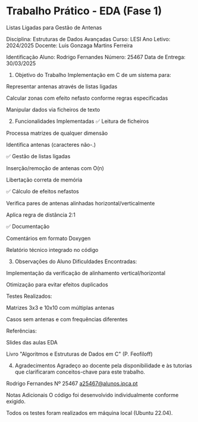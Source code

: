 # Trabalho Prático - EDA (Fase 1)
Listas Ligadas para Gestão de Antenas

Disciplina: Estruturas de Dados Avançadas
Curso: LESI
Ano Letivo: 2024/2025
Docente: Luis Gonzaga Martins Ferreira

Identificação
Aluno: Rodrigo Fernandes
Número: 25467
Data de Entrega: 30/03/2025

1. Objetivo do Trabalho
Implementação em C de um sistema para:

Representar antenas através de listas ligadas

Calcular zonas com efeito nefasto conforme regras especificadas

Manipular dados via ficheiros de texto


2. Funcionalidades Implementadas
✅ Leitura de ficheiros

Processa matrizes de qualquer dimensão

Identifica antenas (caracteres não-.)

✅ Gestão de listas ligadas

Inserção/remoção de antenas com O(n)

Libertação correta de memória

✅ Cálculo de efeitos nefastos

Verifica pares de antenas alinhadas horizontal/verticalmente

Aplica regra de distância 2:1

✅ Documentação

Comentários em formato Doxygen

Relatório técnico integrado no código


3. Observações do Aluno
Dificuldades Encontradas:

Implementação da verificação de alinhamento vertical/horizontal

Otimização para evitar efeitos duplicados



Testes Realizados:

Matrizes 3x3 e 10x10 com múltiplas antenas

Casos sem antenas e com frequências diferentes

Referências:

Slides das aulas EDA

Livro "Algoritmos e Estruturas de Dados em C" (P. Feofiloff)

4. Agradecimentos
Agradeço ao docente pela disponibilidade e às tutorias que clarificaram conceitos-chave para este trabalho.

Rodrigo Fernandes
Nº 25467
a25467@alunos.ipca.pt


 Notas Adicionais
O código foi desenvolvido individualmente conforme exigido.

Todos os testes foram realizados em máquina local (Ubuntu 22.04).

